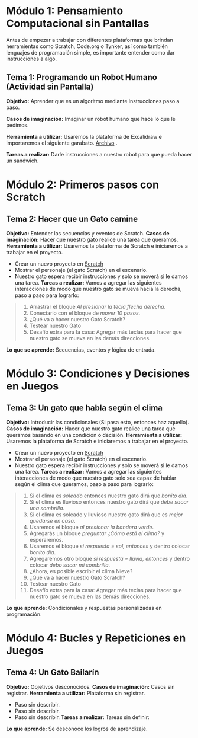 # Módulo 1: Pensamiento Computacional sin Pantallas
Antes de empezar a trabajar con diferentes plataformas que brindan herramientas como Scratch, Code.org o Tynker, así como también lenguajes de programación simple, es importante entender como dar instrucciones a algo.
## Tema 1: Programando un Robot Humano (Actividad sin Pantalla)

**Objetivo:** Aprender que es un algoritmo mediante instrucciones paso a paso.

**Casos de imaginación:** Imaginar un robot humano que hace lo que le pedimos.

**Herramienta a utilizar:** Usaremos la plataforma de Excalidraw e importaremos el siguiente
garabato. [Archivo](https://drive.google.com/file/d/1GSiqQZ43swTtNvtDfeirHPGrARQH03u9/view?usp=sharing) .

**Tareas a realizar:** Darle instrucciones a nuestro robot para que pueda hacer un sandwich.

# Módulo 2: Primeros pasos con Scratch
## Tema 2: Hacer que un Gato camine

**Objetivo:** Entender las secuencias y eventos de Scratch.
**Casos de imaginación:** Hacer que nuestro gato realice una tarea que queramos.
**Herramienta a utilizar:** Usaremos la plataforma de Scratch e iniciaremos a trabajar en el proyecto.
+ Crear un nuevo proyecto en [Scratch](https://scratch.mit.edu/)
+ Mostrar el personaje (el gato Scratch) en el escenario.
+ Nuestro gato espera recibir instrucciones y solo se moverá si le damos una tarea.
**Tareas a realizar:** Vamos a agregar las siguientes interacciones de modo que nuestro gato se mueva hacia la derecha, paso a paso para lograrlo:
> 1. Arrastrar el bloque *Al presionar la tecla flecha derecha*.
> 2. Conectarlo con el bloque de *mover 10 pasos*.
> 3. ¿Qué va a hacer nuestro Gato Scratch?
> 4. Testear nuestro Gato
> 5. Desafío extra para la casa: Agregar más teclas para hacer que nuestro gato se mueva en las demás direcciones.

**Lo que se aprende:** Secuencias, eventos y lógica de entrada.

# Módulo 3: Condiciones y Decisiones en Juegos
## Tema 3: Un gato que habla según el clima

**Objetivo:** Introducir las condicionales (Si pasa esto, entonces haz aquello).
**Casos de imaginación:** Hacer que nuestro gato realice una tarea que queramos basando en una condición o decisión.
**Herramienta a utilizar:** Usaremos la plataforma de Scratch e iniciaremos a trabajar en el proyecto.
+ Crear un nuevo proyecto en [Scratch](https://scratch.mit.edu/)
+ Mostrar el personaje (el gato Scratch) en el escenario.
+ Nuestro gato espera recibir instrucciones y solo se moverá si le damos una tarea.
**Tareas a realizar:** Vamos a agregar las siguientes interacciones de modo que nuestro gato solo sea capaz de hablar según el clima que queramos, paso a paso para lograrlo:
> 1. Si el clima es *soleado* entonces nuestro gato dirá que *bonito día*.
> 2. Si el clima es lluvioso entonces nuestro gato dirá que *debe sacar una sombrilla*.
> 3. Si el clima es soleado y lluvioso nuestro gato dirá que es *mejor quedarse en casa*.
> 4. Usaremos el bloque *al presionar la bandera verde*.
> 5. Agregarás un bloque *preguntar ¿Cómo está el clima?* y esperaremos.
> 6. Usaremos el bloque *si respuesta = sol, entonces* y dentro colocar *bonito día*.
> 7. Agregaremos otro bloque *si respuesta = lluvia, entonces* y dentro colocar *debo sacar mi sombrilla*.
> 8. ¿Ahora, es posible escribir el clima Nieve?
> 9. ¿Qué va a hacer nuestro Gato Scratch?
> 10. Testear nuestro Gato
> 11. Desafío extra para la casa: Agregar más teclas para hacer que nuestro gato se mueva en las demás direcciones.

**Lo que aprende:** Condicionales y respuestas personalizadas en programación.

# Módulo 4: Bucles y Repeticiones en Juegos
## Tema 4: Un Gato Bailarín

**Objetivo:** Objetivos desconocidos.
**Casos de imaginación:** Casos sin registrar.
**Herramienta a utilizar:** Plataforma sin registrar.
+ Paso sin describir.
+ Paso sin describir.
+ Paso sin describir.
**Tareas a realizar:** Tareas sin definir:

**Lo que aprende:** Se desconoce los logros de aprendizaje.
